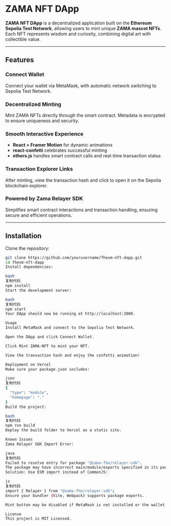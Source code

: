 # ZAMA NFT DApp

**ZAMA NFT DApp** is a decentralized application built on the **Ethereum Sepolia Test Network**, allowing users to mint unique **ZAMA mascot NFTs**. Each NFT represents wisdom and curiosity, combining digital art with collectible value.

---

## Features

### Connect Wallet
Connect your wallet via MetaMask, with automatic network switching to Sepolia Test Network.

### Decentralized Minting
Mint ZAMA NFTs directly through the smart contract. Metadata is encrypted to ensure uniqueness and security.

### Smooth Interactive Experience
- **React + Framer Motion** for dynamic animations  
- **react-confetti** celebrates successful minting  
- **ethers.js** handles smart contract calls and real-time transaction status  

### Transaction Explorer Links
After minting, view the transaction hash and click to open it on the Sepolia blockchain explorer.

### Powered by Zama Relayer SDK
Simplifies smart contract interactions and transaction handling, ensuring secure and efficient operations.

---

## Installation

Clone the repository:

```bash
git clone https://github.com/yourusername/fhevm-nft-dapp.git
cd fhevm-nft-dapp
Install dependencies:

bash
复制代码
npm install
Start the development server:

bash
复制代码
npm start
Your DApp should now be running at http://localhost:3000.

Usage
Install MetaMask and connect to the Sepolia Test Network.

Open the DApp and click Connect Wallet.

Click Mint ZAMA-NFT to mint your NFT.

View the transaction hash and enjoy the confetti animation!

Deployment on Vercel
Make sure your package.json includes:

json
复制代码
{
  "type": "module",
  "homepage": "."
}
Build the project:

bash
复制代码
npm run build
Deploy the build folder to Vercel as a static site.

Known Issues
Zama Relayer SDK Import Error:

java
复制代码
Failed to resolve entry for package "@zama-fhe/relayer-sdk".
The package may have incorrect main/module/exports specified in its package.json.
Solution: Use ESM import instead of CommonJS:

js
复制代码
import { Relayer } from "@zama-fhe/relayer-sdk";
Ensure your bundler (Vite, Webpack) supports package exports.

Mint button may be disabled if MetaMask is not installed or the wallet is not connected.

License
This project is MIT Licensed.
